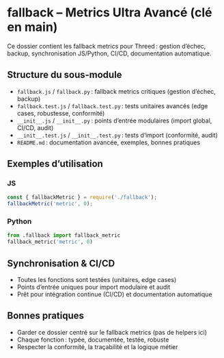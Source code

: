 # fallback – Metrics Ultra Avancé (clé en main)

Ce dossier contient les fallback metrics pour Threed : gestion d’échec, backup, synchronisation JS/Python, CI/CD, documentation automatique.

## Structure du sous-module
- `fallback.js` / `fallback.py` : fallback metrics critiques (gestion d’échec, backup)
- `fallback.test.js` / `fallback.test.py` : tests unitaires avancés (edge cases, robustesse, conformité)
- `__init__.js` / `__init__.py` : points d’entrée modulaires (import global, CI/CD, audit)
- `__init__.test.js` / `__init__.test.py` : tests d’import (conformité, audit)
- `README.md` : documentation avancée, exemples, bonnes pratiques

## Exemples d’utilisation

### JS
```js
const { fallbackMetric } = require('./fallback');
fallbackMetric('metric', 0);
```

### Python
```python
from .fallback import fallback_metric
fallback_metric('metric', 0)
```

## Synchronisation & CI/CD
- Toutes les fonctions sont testées (unitaires, edge cases)
- Points d’entrée uniques pour import modulaire et audit
- Prêt pour intégration continue (CI/CD) et documentation automatique

## Bonnes pratiques
- Garder ce dossier centré sur le fallback metrics (pas de helpers ici)
- Chaque fonction : typée, documentée, testée, robuste
- Respecter la conformité, la traçabilité et la logique métier
